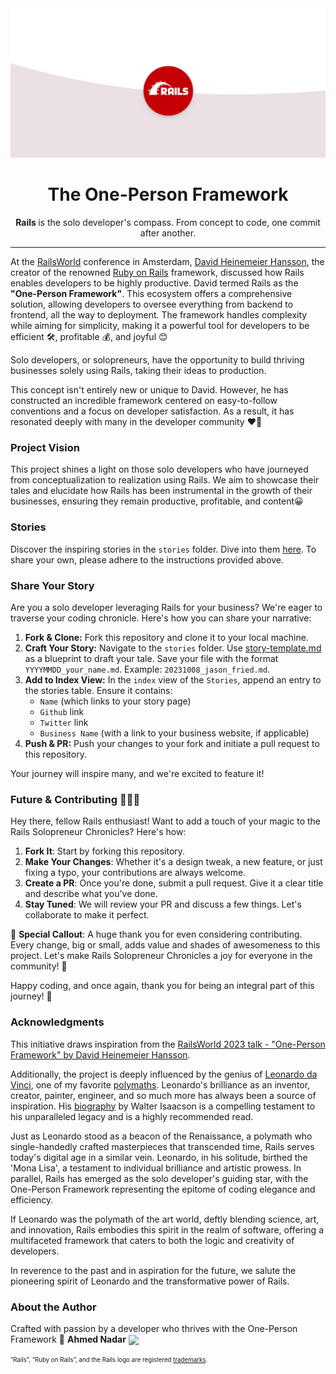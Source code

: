 

<div align="center">
  <div>
    <img src="/app/assets/images/ruby_on_rails_bg.png" alt="AI Commit" width="1080" height="auto">
    <h1 align="center">The One-Person Framework</h1>
  </div>
	<p><b>Rails </b> is the solo developer's compass. From concept to code, one commit after another.</p>
</div>

---

At the [RailsWorld](https://rubyonrails.org/world) conference in Amsterdam, [David Heinemeier Hansson](https://world.hey.com/dhh), the creator of the renowned [Ruby on Rails](https://rubyonrails.org) framework, discussed how Rails enables developers to be highly productive. David termed Rails as the **"One-Person Framework"**. This ecosystem offers a comprehensive solution, allowing developers to oversee everything from backend to frontend, all the way to deployment. The framework handles complexity while aiming for simplicity, making it a powerful tool for developers to be efficient 🛠️, profitable 💰, and joyful 😊

Solo developers, or solopreneurs, have the opportunity to build thriving businesses solely using Rails, taking their ideas to production.

This concept isn't entirely new or unique to David. However, he has constructed an incredible framework centered on easy-to-follow conventions and a focus on developer satisfaction. As a result, it has resonated deeply with many in the developer community ❤️💎


### Project Vision

This project shines a light on those solo developers who have journeyed from conceptualization to realization using Rails. We aim to showcase their tales and elucidate how Rails has been instrumental in the growth of their businesses, ensuring they remain productive, profitable, and content😀

### Stories

Discover the inspiring stories in the `stories` folder. Dive into them [here](/app/views/stories/index.md). To share your own, please adhere to the instructions provided above.

### Share Your Story

Are you a solo developer leveraging Rails for your business? We're eager to traverse your coding chronicle. Here's how you can share your narrative:

1. **Fork & Clone:** Fork this repository and clone it to your local machine.
2. **Craft Your Story:** Navigate to the `stories` folder. Use [story-template.md](/app/views/stories/story-template.md) as a blueprint to draft your tale. Save your file with the format `YYYYMMDD_your_name.md`. Example: `20231008_jason_fried.md`.
3. **Add to Index View:** In the `index` view of the `Stories`, append an entry to the stories table. Ensure it contains:
   - `Name` (which links to your story page)
   - `Github` link
   - `Twitter` link
   - `Business Name` (with a link to your business website, if applicable)
4. **Push & PR:** Push your changes to your fork and initiate a pull request to this repository.

Your journey will inspire many, and we're excited to feature it!

### Future & Contributing 👩‍💻🚀

Hey there, fellow Rails enthusiast! Want to add a touch of your magic to the Rails Solopreneur Chronicles? Here's how:

1. **Fork It**: Start by forking this repository.
2. **Make Your Changes**: Whether it's a design tweak, a new feature, or just fixing a typo, your contributions are always welcome.
3. **Create a PR**: Once you're done, submit a pull request. Give it a clear title and describe what you've done.
4. **Stay Tuned**: We will review your PR and discuss a few things. Let's collaborate to make it perfect.

📢 **Special Callout**: A huge thank you for even considering contributing. Every change, big or small, adds value and shades of awesomeness to this project. Let's make Rails Solopreneur Chronicles a joy for everyone in the community! 🌟

Happy coding, and once again, thank you for being an integral part of this journey! 🚀

### Acknowledgments

This initiative draws inspiration from the [RailsWorld 2023 talk - "One-Person Framework" by David Heinemeier Hansson](https://rubyonrails.org/world).

Additionally, the project is deeply influenced by the genius of [Leonardo da Vinci](https://en.wikipedia.org/wiki/Leonardo_da_Vinci), one of my favorite [polymaths](https://en.wikipedia.org/wiki/Polymath). Leonardo's brilliance as an inventor, creator, painter, engineer, and so much more has always been a source of inspiration. His [biography](https://www.simonandschuster.ca/books/Leonardo-da-Vinci/Walter-Isaacson/9781501139161) by Walter Isaacson is a compelling testament to his unparalleled legacy and is a highly recommended read.

Just as Leonardo stood as a beacon of the Renaissance, a polymath who single-handedly crafted masterpieces that transcended time, Rails serves today's digital age in a similar vein. Leonardo, in his solitude, birthed the 'Mona Lisa', a testament to individual brilliance and artistic prowess. In parallel, Rails has emerged as the solo developer's guiding star, with the One-Person Framework representing the epitome of coding elegance and efficiency.

If Leonardo was the polymath of the art world, deftly blending science, art, and innovation, Rails embodies this spirit in the realm of software, offering a multifaceted framework that caters to both the logic and creativity of developers.

In reverence to the past and in aspiration for the future, we salute the pioneering spirit of Leonardo and the transformative power of Rails.

### About the Author

Crafted with passion by a developer who thrives with the One-Person Framework 💎 **Ahmed Nadar** [<img src="https://img.shields.io/twitter/follow/ahmednadar?style=flat&label=ahmednadar&logo=x&color=0bf&logoColor=fff" align="center">](https://x.com/ahmednadar)


<sub><sup>
“Rails”, “Ruby on Rails”, and the Rails logo are registered [trademarks](https://rubyonrails.org/trademarks).
</sup></sub>
